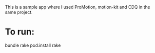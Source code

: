 This is a sample app where I used ProMotion, motion-kit and CDQ in the same project. 

To run:
========================================================
bundle
rake pod:install
rake
